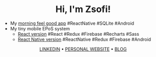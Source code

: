 <div>
  <h1 align="center">Hi, I'm Zsofi!</h1>
</div>

* My [morning feel good app](https://github.com/ZsofiaS/MorningApp) #ReactNative #SQLite #Android
* My tiny mobile EPoS system
  * [React version](https://github.com/ZsofiaS/GreenFoodTruck-React) #React #Redux #Firebase #Recharts #Sass
  * [React Native version](https://github.com/ZsofiaS/GreenFoodtruck)  #ReactNative #Redux #Firebase #Android

<!-- ![](https://img.shields.io/badge/AVAILABLE_TO_WORK-YES-<brightgreen>) -->

<div>
  <p align="center">
    <a href="https://www.linkedin.com/in/zsofia-szonyi-34b8b6b6/">LINKEDIN</a> •
    <a href="https://zsofi.co.uk">PERSONAL WEBSITE</a> •
    <a href="https://zsofi.surge.sh">BLOG</a>
  </p>
</div>
